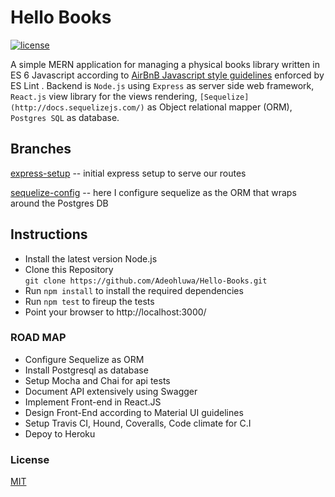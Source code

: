 # Hello Books
[![license](https://img.shields.io/github/license/mashape/apistatus.svg?style=flat-square)]()


A simple MERN application for managing a physical books library written in ES 6 Javascript according to [AirBnB Javascript style guidelines](https://github.com/airbnb/javascript) enforced by ES Lint .
Backend is ```Node.js``` using ```Express``` as server side web framework, ```React.js``` view library for the views rendering, ```[Sequelize](http://docs.sequelizejs.com/)``` as Object relational mapper (ORM), ```Postgres SQL``` as database.


## Branches 

[express-setup](https://github.com/Adeohluwa/Hello-Books/tree/express-setup) -- initial express setup to serve our routes 

[sequelize-config](https://github.com/Adeohluwa/Hello-Books/tree/sequelize-config) -- here I configure sequelize as the ORM that wraps around the Postgres DB
  


## Instructions

- Install the latest version Node.js 
- Clone this Repository  
```git clone https://github.com/Adeohluwa/Hello-Books.git```
- Run ```npm install``` to install the required dependencies
- Run ```npm test``` to fireup the tests
- Point your browser to http://localhost:3000/


### ROAD MAP


 * Configure Sequelize as ORM
 * Install Postgresql as database
 * Setup Mocha and Chai for api tests 
 * Document API extensively using Swagger
 * Implement Front-end in React.JS
 * Design Front-End according to Material UI guidelines
 * Setup Travis CI, Hound, Coveralls, Code climate for C.I
 * Depoy to Heroku 




### License 

[MIT](LICENSE.txt)
